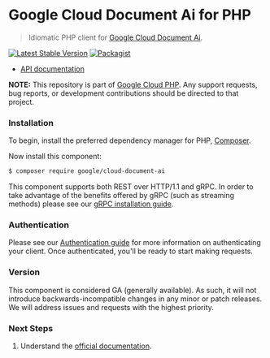 # Google Cloud Document Ai for PHP

> Idiomatic PHP client for [Google Cloud Document Ai](https://cloud.google.com/document-ai).

[![Latest Stable Version](https://poser.pugx.org/google/cloud-document-ai/v/stable)](https://packagist.org/packages/google/cloud-document-ai) [![Packagist](https://img.shields.io/packagist/dm/google/cloud-document-ai.svg)](https://packagist.org/packages/google/cloud-document-ai)

* [API documentation](https://cloud.google.com/php/docs/reference/cloud-document-ai/latest)

**NOTE:** This repository is part of [Google Cloud PHP](https://github.com/googleapis/google-cloud-php). Any
support requests, bug reports, or development contributions should be directed to
that project.

### Installation

To begin, install the preferred dependency manager for PHP, [Composer](https://getcomposer.org/).

Now install this component:

```sh
$ composer require google/cloud-document-ai
```

This component supports both REST over HTTP/1.1 and gRPC. In order to take advantage of the benefits offered by gRPC (such as streaming methods)
please see our [gRPC installation guide](https://cloud.google.com/php/grpc).

### Authentication

Please see our [Authentication guide](https://github.com/googleapis/google-cloud-php/blob/main/AUTHENTICATION.md) for more information
on authenticating your client. Once authenticated, you'll be ready to start making requests.

### Version

This component is considered GA (generally available). As such, it will not introduce backwards-incompatible changes in
any minor or patch releases. We will address issues and requests with the highest priority.

### Next Steps

1. Understand the [official documentation](https://cloud.google.com/document-ai/docs).
